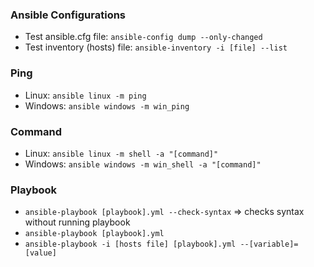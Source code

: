 ### Ansible Configurations
- Test ansible.cfg file: `ansible-config dump --only-changed`
- Test inventory (hosts) file: `ansible-inventory -i [file] --list`

### Ping
- Linux: `ansible linux -m ping`
- Windows: `ansible windows -m win_ping`

### Command
- Linux: `ansible linux -m shell -a "[command]"`
- Windows: `ansible windows -m win_shell -a "[command]"`

### Playbook
- `ansible-playbook [playbook].yml --check-syntax` => checks syntax without running playbook
- `ansible-playbook [playbook].yml`
- `ansible-playbook -i [hosts file] [playbook].yml --[variable]=[value]`
